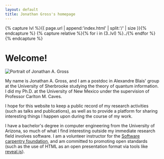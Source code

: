 ```yaml
---
layout: default
title: Jonathan Gross's homepage
---
```


{% capture lvl %}{{ page.url | append:'index.html' | split:'/' | size }}{% endcapture %}
{% capture relative %}{% for i in (3..lvl) %}../{% endfor %}{% endcapture %}

Welcome!
========

<img id='portrait' src='{{ relative }}images/jonathan-a-gross.jpg'
  alt='Portrait of Jonathan A. Gross' />

My name is Jonathan A. Gross, and I am a postdoc in Alexandre Blais' group at
the University of Sherbrooke studying the theory of quantum information. I did
my Ph.D. at the University of New Mexico under the supervision of Professor
Carlton M. Caves.

I hope for this website to keep a public record of my research activities (such
as talks and publications), as well as to provide a platform for sharing
interesting things I happen upon during the course of my work.

I have a bachelor's degree in computer engineering from the University of
Arizona, so much of what I find interesting outside my immediate research field
involves software. I am a volunteer instructor for the [Software carpentry
foundation][swc], and am committed to promoting open standards (such as the use
of HTML as an open presentation format via tools like [reveal.js][rjs]).

[swc]: http://software-carpentry.org/
[rjs]: http://lab.hakim.se/reveal-js
